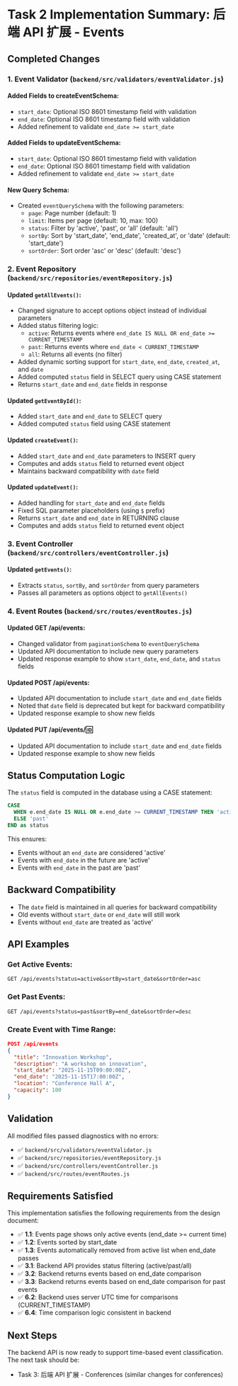 # Task 2 Implementation Summary: 后端 API 扩展 - Events

## Completed Changes

### 1. Event Validator (`backend/src/validators/eventValidator.js`)

#### Added Fields to createEventSchema:
- `start_date`: Optional ISO 8601 timestamp field with validation
- `end_date`: Optional ISO 8601 timestamp field with validation
- Added refinement to validate `end_date >= start_date`

#### Added Fields to updateEventSchema:
- `start_date`: Optional ISO 8601 timestamp field with validation
- `end_date`: Optional ISO 8601 timestamp field with validation
- Added refinement to validate `end_date >= start_date`

#### New Query Schema:
- Created `eventQuerySchema` with the following parameters:
  - `page`: Page number (default: 1)
  - `limit`: Items per page (default: 10, max: 100)
  - `status`: Filter by 'active', 'past', or 'all' (default: 'all')
  - `sortBy`: Sort by 'start_date', 'end_date', 'created_at', or 'date' (default: 'start_date')
  - `sortOrder`: Sort order 'asc' or 'desc' (default: 'desc')

### 2. Event Repository (`backend/src/repositories/eventRepository.js`)

#### Updated `getAllEvents()`:
- Changed signature to accept options object instead of individual parameters
- Added status filtering logic:
  - `active`: Returns events where `end_date IS NULL OR end_date >= CURRENT_TIMESTAMP`
  - `past`: Returns events where `end_date < CURRENT_TIMESTAMP`
  - `all`: Returns all events (no filter)
- Added dynamic sorting support for `start_date`, `end_date`, `created_at`, and `date`
- Added computed `status` field in SELECT query using CASE statement
- Returns `start_date` and `end_date` fields in response

#### Updated `getEventById()`:
- Added `start_date` and `end_date` to SELECT query
- Added computed `status` field using CASE statement

#### Updated `createEvent()`:
- Added `start_date` and `end_date` parameters to INSERT query
- Computes and adds `status` field to returned event object
- Maintains backward compatibility with `date` field

#### Updated `updateEvent()`:
- Added handling for `start_date` and `end_date` fields
- Fixed SQL parameter placeholders (using `$` prefix)
- Returns `start_date` and `end_date` in RETURNING clause
- Computes and adds `status` field to returned event object

### 3. Event Controller (`backend/src/controllers/eventController.js`)

#### Updated `getEvents()`:
- Extracts `status`, `sortBy`, and `sortOrder` from query parameters
- Passes all parameters as options object to `getAllEvents()`

### 4. Event Routes (`backend/src/routes/eventRoutes.js`)

#### Updated GET /api/events:
- Changed validator from `paginationSchema` to `eventQuerySchema`
- Updated API documentation to include new query parameters
- Updated response example to show `start_date`, `end_date`, and `status` fields

#### Updated POST /api/events:
- Updated API documentation to include `start_date` and `end_date` fields
- Noted that `date` field is deprecated but kept for backward compatibility
- Updated response example to show new fields

#### Updated PUT /api/events/:id:
- Updated API documentation to include `start_date` and `end_date` fields
- Updated response example to show new fields

## Status Computation Logic

The `status` field is computed in the database using a CASE statement:
```sql
CASE 
  WHEN e.end_date IS NULL OR e.end_date >= CURRENT_TIMESTAMP THEN 'active'
  ELSE 'past'
END as status
```

This ensures:
- Events without an `end_date` are considered 'active'
- Events with `end_date` in the future are 'active'
- Events with `end_date` in the past are 'past'

## Backward Compatibility

- The `date` field is maintained in all queries for backward compatibility
- Old events without `start_date` or `end_date` will still work
- Events without `end_date` are treated as 'active'

## API Examples

### Get Active Events:
```
GET /api/events?status=active&sortBy=start_date&sortOrder=asc
```

### Get Past Events:
```
GET /api/events?status=past&sortBy=end_date&sortOrder=desc
```

### Create Event with Time Range:
```json
POST /api/events
{
  "title": "Innovation Workshop",
  "description": "A workshop on innovation",
  "start_date": "2025-11-15T09:00:00Z",
  "end_date": "2025-11-15T17:00:00Z",
  "location": "Conference Hall A",
  "capacity": 100
}
```

## Validation

All modified files passed diagnostics with no errors:
- ✅ `backend/src/validators/eventValidator.js`
- ✅ `backend/src/repositories/eventRepository.js`
- ✅ `backend/src/controllers/eventController.js`
- ✅ `backend/src/routes/eventRoutes.js`

## Requirements Satisfied

This implementation satisfies the following requirements from the design document:

- ✅ **1.1**: Events page shows only active events (end_date >= current time)
- ✅ **1.2**: Events sorted by start_date
- ✅ **1.3**: Events automatically removed from active list when end_date passes
- ✅ **3.1**: Backend API provides status filtering (active/past/all)
- ✅ **3.2**: Backend returns events based on end_date comparison
- ✅ **3.3**: Backend returns events based on end_date comparison for past events
- ✅ **6.2**: Backend uses server UTC time for comparisons (CURRENT_TIMESTAMP)
- ✅ **6.4**: Time comparison logic consistent in backend

## Next Steps

The backend API is now ready to support time-based event classification. The next task should be:
- Task 3: 后端 API 扩展 - Conferences (similar changes for conferences)
